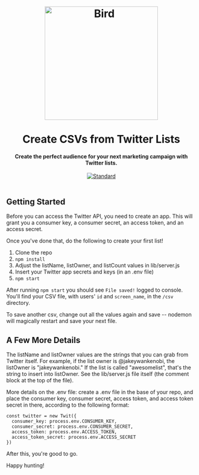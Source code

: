 <h1 align="center">
  <img src="https://media.giphy.com/media/8zjUHaJ9fjAVG/giphy.gif" alt="Bird" width="300">
  <br>
  <br>
  Create CSVs from Twitter Lists
  <br>
</h1>

<h4 align="center">Create the perfect audience for your next marketing campaign with Twitter lists.</h4>

<p align="center">
<a align="center" href="http://standardjs.com/"><img src="https://img.shields.io/badge/code%20style-standard-brightgreen.svg" alt="Standard"></a>
<br>
<br>
</p>

## Getting Started

Before you can access the Twitter API, you need to create an app. This will grant you a consumer key, a consumer secret, an access token, and an access secret.

Once you've done that, do the following to create your first list!

1. Clone the repo
2. `npm install`
3. Adjust the listName, listOwner, and listCount values in lib/server.js
4. Insert your Twitter app secrets and keys (in an .env file)
4. `npm start`

After running `npm start` you should see `File saved!` logged to console. You'll find your CSV file, with users' `id` and `screen_name`, in the `/csv` directory.

To save another csv, change out all the values again and save -- nodemon will magically restart and save your next file.

## A Few More Details

The listName and listOwner values are the strings that you can grab from Twitter itself. For example, if the list owner is @jakeywankenobi, the listOwner is "jakeywankenobi." If the list is called "awesomelist", that's the string to insert into listOwner. See the lib/server.js file itself (the comment block at the top of the file).

More details on the .env file: create a .env file in the base of your repo, and place the consumer key, consumer secret, access token, and access token secret in there, according to the following format:

```
const twitter = new Twit({
  consumer_key: process.env.CONSUMER_KEY,
  consumer_secret: process.env.CONSUMER_SECRET,
  access_token: process.env.ACCESS_TOKEN,
  access_token_secret: process.env.ACCESS_SECRET
})
```

After this, you're good to go.

Happy hunting!
